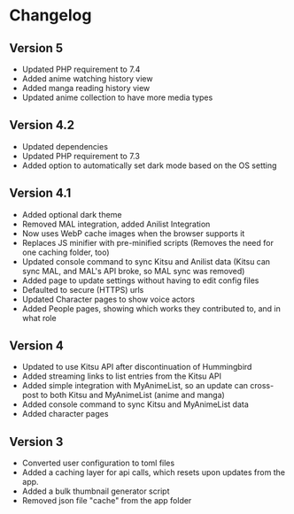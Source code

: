 # Changelog

## Version 5
* Updated PHP requirement to 7.4
* Added anime watching history view
* Added manga reading history view
* Updated anime collection to have more media types

## Version 4.2
* Updated dependencies
* Updated PHP requirement to 7.3
* Added option to automatically set dark mode based on the OS  setting

## Version 4.1
* Added optional dark theme
* Removed MAL integration, added Anilist Integration
* Now uses WebP cache images when the browser supports it
* Replaces JS minifier with pre-minified scripts (Removes the need for one caching folder, too)
* Updated console command to sync Kitsu and Anilist data (Kitsu can sync MAL, and MAL's API broke, so MAL sync was removed)
* Added page to update settings without having to edit config files
* Defaulted to secure (HTTPS) urls
* Updated Character pages to show voice actors
* Added People pages, showing which works they contributed to, and in what role

## Version 4
* Updated to use Kitsu API after discontinuation of Hummingbird
* Added streaming links to list entries from the Kitsu API
* Added simple integration with MyAnimeList, so an update can cross-post to both Kitsu and MyAnimeList (anime and manga)
* Added console command to sync Kitsu and MyAnimeList data
* Added character pages

## Version 3
* Converted user configuration to toml files
* Added a caching layer for api calls, which resets upon updates from the
app.
* Added a bulk thumbnail generator script
* Removed json file "cache" from the app folder

